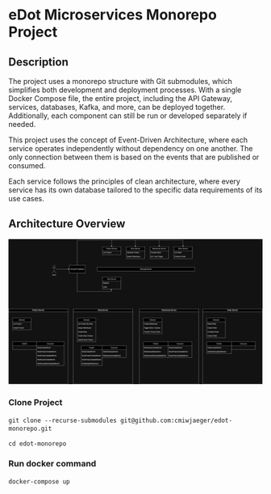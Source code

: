 # eDot Microservices Monorepo Project

## Description
The project uses a monorepo structure with Git submodules, which simplifies both development and deployment processes. With a single Docker Compose file, the entire project, including the API Gateway, services, databases, Kafka, and more, can be deployed together. Additionally, each component can still be run or developed separately if needed.

This project uses the concept of Event-Driven Architecture, where each service operates independently without dependency on one another. The only connection between them is based on the events that are published or consumed.

Each service follows the principles of clean architecture, where every service has its own database tailored to the specific data requirements of its use cases.

## Architecture Overview
![Architecture Overview](./architecture-overview.png)


### Clone Project
```shell
git clone --recurse-submodules git@github.com:cmiwjaeger/edot-monorepo.git
```

```shell
cd edot-monorepo
```


### Run docker command
```shell
docker-compose up
```
